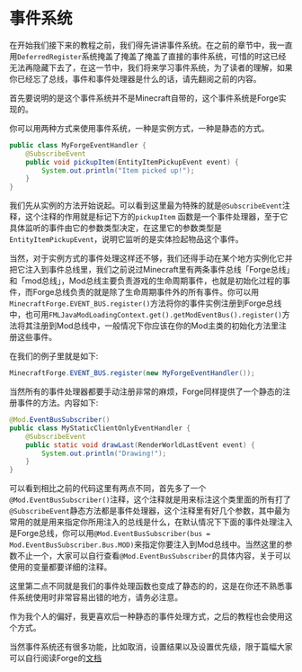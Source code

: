 # 事件系统

在开始我们接下来的教程之前，我们得先讲讲事件系统。在之前的章节中，我一直用`DeferredRegister`系统掩盖了掩盖了掩盖了直接的事件系统，可惜的时这已经无法再隐藏下去了，在这一节中，我们将来学习事件系统，为了读者的理解，如果你已经忘了总线，事件和事件处理器是什么的话，请先翻阅之前的内容。

首先要说明的是这个事件系统并不是Minecraft自带的，这个事件系统是Forge实现的。

你可以用两种方式来使用事件系统，一种是实例方式，一种是静态的方式。

```java
public class MyForgeEventHandler {
    @SubscribeEvent
    public void pickupItem(EntityItemPickupEvent event) {
        System.out.println("Item picked up!");
    }
}
```

我们先从实例的方法开始说起。可以看到这里最为特殊的就是`@SubscribeEvent`注释，这个注释的作用就是标记下方的`pickupItem` 函数是一个事件处理器，至于它具体监听的事件由它的参数类型决定，在这里它的参数类型是`EntityItemPickupEvent`，说明它监听的是实体捡起物品这个事件。

当然，对于实例方式的事件处理这样还不够，我们还得手动在某个地方实例化它并把它注入到事件总线里，我们之前说过Minecraft里有两条事件总线「Forge总线」和「mod总线」，Mod总线主要负责游戏的生命周期事件，也就是初始化过程的事件，而Forge总线负责的就是除了生命周期事件外的所有事件。你可以用`MinecraftForge.EVENT_BUS.register()`方法将你的事件实例注册到Forge总线中，也可用`FMLJavaModLoadingContext.get().getModEventBus().register()`方法将其注册到Mod总线中，一般情况下你应该在你的Mod主类的初始化方法里注册这些事件。

在我们的例子里就是如下:

```java
MinecraftForge.EVENT_BUS.register(new MyForgeEventHandler());
```

当然所有的事件处理器都要手动注册非常的麻烦，Forge同样提供了一个静态的注册事件的方法。内容如下:

```java
@Mod.EventBusSubscriber()
public class MyStaticClientOnlyEventHandler {
    @SubscribeEvent
    public static void drawLast(RenderWorldLastEvent event) {
        System.out.println("Drawing!");
    }
}
```

可以看到相比之前的代码这里有两点不同，首先多了一个`@Mod.EventBusSubscriber()`注释，这个注释就是用来标注这个类里面的所有打了` @SubscribeEvent`静态方法都是事件处理器，这个注释里有好几个参数，其中最为常用的就是用来指定你所用注入的总线是什么，在默认情况下下面的事件处理注入是Forge总线，你可以用`@Mod.EventBusSubscriber(bus = Mod.EventBusSubscriber.Bus.MOD)`来指定你要注入到Mod总线中。当然这里的参数不止一个，大家可以自行查看`@Mod.EventBusSubscriber`的具体内容，关于可以使用的变量都要详细的注释。

这里第二点不同就是我们的事件处理函数也变成了静态的的，这是在你还不熟悉事件系统使用时非常容易出错的地方，请务必注意。

作为我个人的偏好，我更喜欢后一种静态的事件处理方式，之后的教程也会使用这个方式。

当然事件系统还有很多功能，比如取消，设置结果以及设置优先级，限于篇幅大家可以自行阅读Forge的[文档](https://mcforge.readthedocs.io/en/latest/events/intro/)